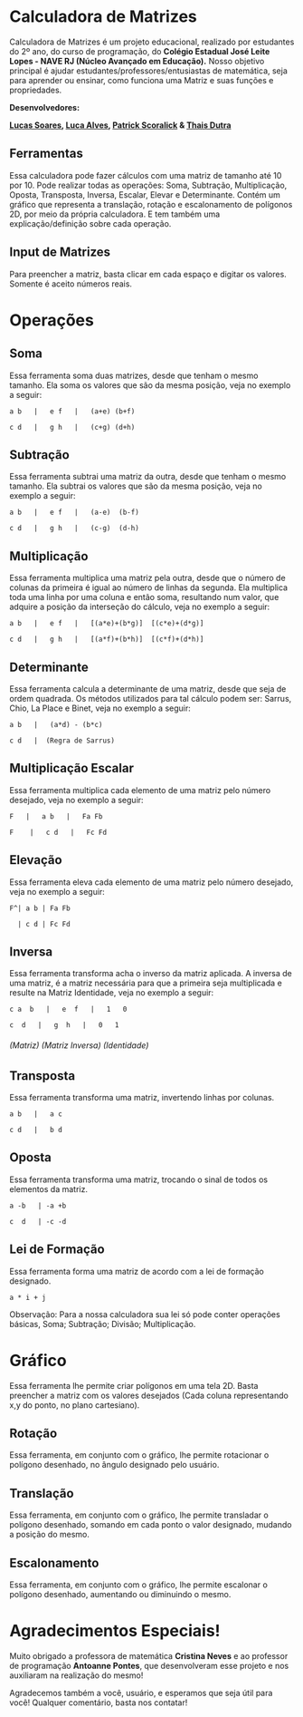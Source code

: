 # Calculadora de Matrizes

Calculadora de Matrizes é um projeto educacional, realizado por estudantes do 2º ano, do curso de programação, do <strong>Colégio Estadual José Leite Lopes - NAVE RJ (Núcleo Avançado em Educação).</strong>
Nosso objetivo principal é ajudar estudantes/professores/entusiastas de matemática, seja para aprender ou ensinar, como funciona uma Matriz e suas funções e propriedades.

<b>Desenvolvedores:</b>

<strong>[Lucas Soares](github.com/lucassoaress), [Luca Alves](docs/more_words.md), [Patrick Scoralick](docs/more_words.md) & [Thais Dutra](docs/more_words.md)</strong>


<h2>Ferramentas</h2>
Essa calculadora pode fazer cálculos com uma matriz de tamanho até 10 por 10. Pode realizar todas as operações: Soma, Subtração, Multiplicação, Oposta, Transposta, Inversa, Escalar, Elevar e Determinante. 
Contém um gráfico que representa a translação, rotação e escalonamento de polígonos 2D, por meio da própria calculadora. E tem também uma explicação/definição sobre cada operação.

<h2>Input de Matrizes</h2>

Para preencher a matriz, basta clicar em cada espaço e digitar os valores. Somente é aceito números reais.


<h1>Operações</h1>

<h2>Soma</h2>

Essa ferramenta soma duas matrizes, desde que tenham o mesmo tamanho. Ela soma os valores que são da mesma posição, veja no exemplo a seguir:

`a b   |   e f   |   (a+e) (b+f)`

`c d   |   g h   |   (c+g) (d+h)`

<h2>Subtração</h2>
Essa ferramenta subtrai uma matriz da outra, desde que tenham o mesmo tamanho. Ela subtrai os valores que são da mesma posição, veja no exemplo a seguir:

`a b   |   e f   |   (a-e)  (b-f)`

`c d   |   g h   |   (c-g)  (d-h)`

<h2>Multiplicação</h2>
Essa ferramenta multiplica uma matriz pela outra, desde que o número de colunas da primeira é igual ao número de linhas da segunda. Ela multiplica toda uma linha por uma coluna e então soma, resultando num valor, que adquire a posição da interseção do cálculo, veja no exemplo a seguir:

`a b   |   e f   |   [(a*e)+(b*g)]  [(c*e)+(d*g)]`

`c d   |   g h   |   [(a*f)+(b*h)]  [(c*f)+(d*h)]`

<h2>Determinante</h2>
Essa ferramenta calcula a determinante de uma matriz, desde que seja de ordem quadrada. Os métodos utilizados para tal cálculo podem ser: Sarrus, Chio, La Place e Binet, veja no exemplo a seguir:

`a b   |   (a*d) - (b*c)`

`c d   |  (Regra de Sarrus)`

<h2>Multiplicação Escalar</h2>
Essa ferramenta multiplica cada elemento de uma matriz pelo número desejado, veja no exemplo a seguir:

`F   |   a b   |   Fa Fb`

`F    |   c d   |   Fc Fd`

<h2>Elevação</h2>
Essa ferramenta eleva cada elemento de uma matriz pelo número desejado, veja no exemplo a seguir:

`F^| a b | Fa Fb`

`  | c d | Fc Fd`

<h2>Inversa</h2>
Essa ferramenta transforma acha o inverso da matriz aplicada. A inversa de uma matriz, é a matriz necessária para que a primeira seja multiplicada e resulte na Matriz Identidade, veja no exemplo a seguir:

`c a  b   |   e  f   |   1   0`

`c  d   |   g  h   |   0   1`

<h6>(Matriz) (Matriz Inversa) (Identidade)</h6>

<h2>Transposta</h2>
Essa ferramenta transforma uma matriz, invertendo linhas por colunas.

`a b   |   a c`

`c d   |   b d`

<h2>Oposta</h2>
Essa ferramenta transforma uma matriz, trocando o sinal de todos os elementos da matriz.

`a -b   | -a +b`

`c  d   | -c -d`


<h2>Lei de Formação</h2>
Essa ferramenta forma uma matriz de acordo com a lei de formação designado. 

`a * i + j`

Observação: Para a nossa calculadora sua lei só pode conter operações básicas, Soma; Subtração; Divisão; Multiplicação.

<h1>Gráfico</h1>
Essa ferramenta lhe permite criar polígonos em uma tela 2D. Basta preencher a matriz com os valores desejados (Cada coluna representando x,y do ponto, no plano cartesiano).

<h2>Rotação</h2>
Essa ferramenta, em conjunto com o gráfico, lhe permite rotacionar o polígono desenhado, no ângulo designado pelo usuário.

<h2>Translação</h2>
Essa ferramenta, em conjunto com o gráfico, lhe permite transladar o polígono desenhado, somando em cada ponto o valor designado, mudando a posição do mesmo.

<h2>Escalonamento</h2>
Essa ferramenta, em conjunto com o gráfico, lhe permite escalonar o polígono desenhado, aumentando ou diminuindo o mesmo.

<h1>Agradecimentos Especiais!</h1>
Muito obrigado a professora de matemática <strong>Cristina Neves</strong> e ao professor de programação <strong>Antoanne Pontes</strong>, que desenvolveram esse projeto e nos auxiliaram na realização do mesmo!

Agradecemos também a você, usuário, e esperamos que seja útil para você! Qualquer comentário, basta nos contatar!



